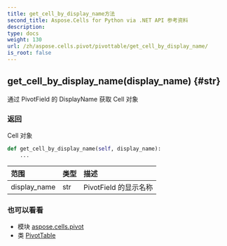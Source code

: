 ```yaml
---
title: get_cell_by_display_name方法
second_title: Aspose.Cells for Python via .NET API 参考资料
description:
type: docs
weight: 130
url: /zh/aspose.cells.pivot/pivottable/get_cell_by_display_name/
is_root: false
---
```

##  get_cell_by_display_name(display_name) {#str}
通过 PivotField 的 DisplayName 获取 Cell 对象


### 返回

Cell 对象


```python
def get_cell_by_display_name(self, display_name):
    ...
```


|范围|类型|描述|
| :- | :- | :- |
| display_name | str |PivotField 的显示名称|



### 也可以看看
* 模块 [aspose.cells.pivot](../../)
* 类 [PivotTable](/cells/python-net/zh/aspose.cells.pivot/pivottable)
